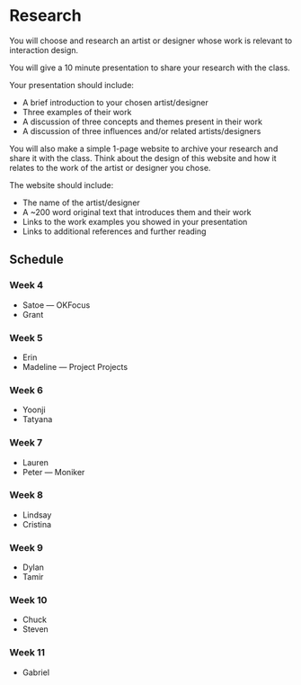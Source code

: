 # Research

You will choose and research an artist or designer whose work is relevant to interaction design.

You will give a 10 minute presentation to share your research with the class.

Your presentation should include:
- A brief introduction to your chosen artist/designer
- Three examples of their work
- A discussion of three concepts and themes present in their work
- A discussion of three influences and/or related artists/designers

You will also make a simple 1-page website to archive your research and share it with the class. Think about the design of this website and how it relates to the work of the artist or designer you chose.

The website should include:
- The name of the artist/designer
- A ~200 word original text that introduces them and their work
- Links to the work examples you showed in your presentation
- Links to additional references and further reading

## Schedule

### Week 4

* Satoe — OKFocus
* Grant

### Week 5

* Erin
* Madeline — Project Projects

### Week 6

* Yoonji
* Tatyana

### Week 7

* Lauren
* Peter — Moniker

### Week 8

* Lindsay
* Cristina

### Week 9

* Dylan
* Tamir

### Week 10

* Chuck
* Steven

### Week 11

* Gabriel
